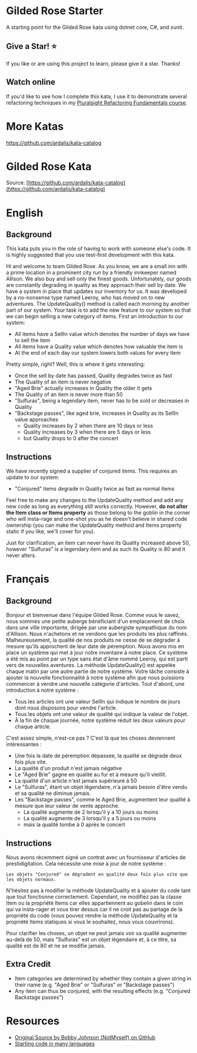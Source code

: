 # Gilded Rose Starter

A starting point for the Gilded Rose kata using dotnet core, C#, and xunit.

## Give a Star! :star:

If you like or are using this project to learn, please give it a star. Thanks!

## Watch online

If you'd like to see how I complete this kata, I use it to demonstrate several refactoring techniques in my [Pluralsight Refactoring Fundamentals course](https://www.pluralsight.com/courses/refactoring-fundamentals).

# More Katas

https://github.com/ardalis/kata-catalog

Gilded Rose Kata
============
Source: [https://github.com/ardalis/kata-catalog](https://github.com/ardalis/kata-catalog)

# English

## Background

This kata puts you in the role of having to work with someone else's code. It is highly suggested that you use test-first development with this kata.

Hi and welcome to team Gilded Rose. As you know, we are a small inn with a prime location in a prominent city run by a friendly innkeeper named Allison. We also buy and sell only the finest goods. Unfortunately, our goods are constantly degrading in quality as they approach their sell by date. We have a system in place that updates our inventory for us. It was developed by a no-nonsense type named Leeroy, who has moved on to new adventures. The UpdateQuality() method is called each morning by another part of our system. Your task is to add the new feature to our system so that we can begin selling a new category of items. First an introduction to our system:

- All items have a SellIn value which denotes the number of days we have to sell the item
- All items have a Quality value which denotes how valuable the item is
- At the end of each day our system lowers both values for every item

Pretty simple, right? Well, this is where it gets interesting:

- Once the sell by date has passed, Quality degrades twice as fast
- The Quality of an item is never negative
- "Aged Brie" actually increases in Quality the older it gets
- The Quality of an item is never more than 50
- "Sulfuras", being a legendary item, never has to be sold or decreases in Quality
- "Backstage passes", like aged brie, increases in Quality as its SellIn value approaches
	- Quality increases by 2 when there are 10 days or less
	- Quality increases by 3 when there are 5 days or less
	- but Quality drops to 0 after the concert

## Instructions

We have recently signed a supplier of conjured items. This requires an update to our system:

- "Conjured" items degrade in Quality twice as fast as normal items

Feel free to make any changes to the UpdateQuality method and add any new code as long as everything still works correctly. However, **do not alter the Item class or Items property** as those belong to the goblin in the corner who will insta-rage and one-shot you as he doesn't believe in shared code ownership (you can make the UpdateQuality method and Items property static if you like, we'll cover for you).

Just for clarification, an item can never have its Quality increased above 50, however "Sulfuras" is a legendary item and as such its Quality is 80 and it never alters.

# Français

## Background
Bonjour et bienvenue dans l'équipe Gilded Rose. Comme vous le savez, nous sommes une petite auberge bénéficiant d'un emplacement de choix dans une ville importante, dirigée par une aubergiste sympathique du nom d'Allison. Nous n'achetons et ne vendons que les produits les plus raffinés. Malheureusement, la qualité de nos produits ne cesse de se dégrader à mesure qu'ils approchent de leur date de péremption. Nous avons mis en place un système qui met à jour notre inventaire à notre place. Ce système a été mis au point par un type sans état d'âme nommé Leeroy, qui est parti vers de nouvelles aventures. La méthode UpdateQuality() est appelée chaque matin par une autre partie de notre système. Votre tâche consiste à ajouter la nouvelle fonctionnalité à notre système afin que nous puissions commencer à vendre une nouvelle catégorie d'articles. Tout d'abord, une introduction à notre système :

- Tous les articles ont une valeur SellIn qui indique le nombre de jours dont nous disposons pour vendre l'article.
- Tous les objets ont une valeur de qualité qui indique la valeur de l'objet.
- À la fin de chaque journée, notre système réduit les deux valeurs pour chaque article.

C'est assez simple, n'est-ce pas ? C'est là que les choses deviennent intéressantes :
- Une fois la date de péremption dépassée, la qualité se dégrade deux fois plus vite.
- La qualité d'un produit n'est jamais négative
- Le "Aged Brie" gagne en qualité au fur et à mesure qu'il vieillit.
- La qualité d'un article n'est jamais supérieure à 50
- Le "Sulfuras", étant un objet légendaire, n'a jamais besoin d'être vendu et sa qualité ne diminue jamais.
- Les "Backstage passes", comme le Aged Brie, augmentent leur qualité à mesure que leur valeur de vente approche.
	- La qualité augmente de 2 lorsqu'il y a 10 jours ou moins
	- La qualité augmente de 3 lorsqu'il y a 5 jours ou moins
	- mais la qualité tombe à 0 après le concert

## Instructions

Nous avons récemment signé un contrat avec un fournisseur d'articles de prestidigitation. Cela nécessite une mise à jour de notre système :

    Les objets "Conjured" se dégradent en qualité deux fois plus vite que les objets normaux.

N'hésitez pas à modifier la méthode UpdateQuality et à ajouter du code tant que tout fonctionne correctement. Cependant, ne modifiez pas la classe Item ou la propriété Items car elles appartiennent au gobelin dans le coin qui va insta-rager et vous tirer dessus car il ne croit pas au partage de la propriété du code (vous pouvez rendre la méthode UpdateQuality et la propriété Items statiques si vous le souhaitez, nous vous couvrirons).

Pour clarifier les choses, un objet ne peut jamais voir sa qualité augmenter au-delà de 50, mais "Sulfuras" est un objet légendaire et, à ce titre, sa qualité est de 80 et ne se modifie jamais.

## Extra Credit ##

- Item categories are determined by whether they contain a given string in their name (e.g. "Aged Brie" or "Sulfuras" or "Backstage passes")
- Any item can thus be conjured, with the resulting effects (e.g. "Conjured Backstage passes")

# Resources #
- [Original Source by Bobby Johnson (NotMyself) on GitHub](https://github.com/NotMyself/GildedRose)
- [Starting code in many languages](https://github.com/emilybache/GildedRose-Refactoring-Kata)